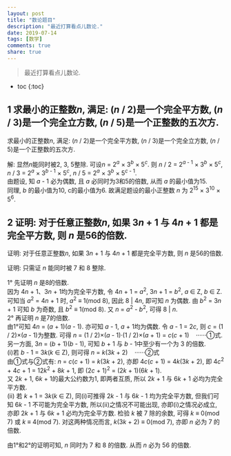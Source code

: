 ```yaml
---
layout: post
title: "数论题目"
description: "最近打算看点儿数论."
date: 2019-07-14
tags: [数学]
comments: true
share: true
---
```


> 最近打算看点儿数论.

* toc
{:toc}


## 1 求最小的正整数*n*, 满足: (*n* / 2)是一个完全平方数, (*n* / 3)是一个完全立方数, (*n* / 5)是一个正整数的五次方.

求最小的正整数*n*, 满足: (*n* / 2)是一个完全平方数, (*n* / 3)是一个完全立方数, (*n* / 5)是一个正整数的五次方.

   解: 显然*n*能同时被2, 3, 5整除. 可设*n* = 2<sup><i>a</i></sup> × 3<sup><i>b</i></sup> × 5<sup><i>c</i></sup>.
则 *n* / 2 = 2<sup><i>a</i> - 1</sup> × 3<sup><i>b</i></sup> × 5<sup><i>c</i></sup>, *n* / 3 = 2<sup><i>a</i></sup> × 3<sup><i>b</i> - 1</sup> × 5<sup><i>c</i></sup>, *n* / 5 = 2<sup><i>a</i></sup> × 3<sup><i>b</i></sup> × 5<sup><i>c</i> - 1</sup>.<br/>
由题设, 知 *a* - 1 必为偶数, 且 *a* 必同时为3和5的倍数, 从而 *a* 的最小值为15.<br/>
同理, *b* 的最小值为10, c的最小值为6.
故满足题设的最小正整数 *n* 为 2<sup>15</sup> × 3<sup>10</sup> × 5<sup>6</sup>.


## 2 证明: 对于任意正整数*n*, 如果 3*n* + 1 与 4*n* + 1 都是完全平方数, 则 *n* 是56的倍数.

证明: 对于任意正整数*n*, 如果 3*n* + 1 与 4*n* + 1 都是完全平方数, 则 *n* 是56的倍数.

   证明: 只需证 *n* 能同时被 7 和 8 整除.
   
   1° 先证明 *n* 是8的倍数.<br/>
   因为 4*n* + 1、3*n* + 1均为完全平方数, 令 4*n* + 1 = *a*<sup>2</sup>, 3*n* + 1 = *b*<sup>2</sup>, *a* ∈ Z, *b* ∈ Z. 可知当 *a*<sup>2</sup> = 4*n* + 1 时, *a*<sup>2</sup> ≡ 1(mod 8), 因此 8 | 4*n*, 即可知 *n* 为偶数. 由 *b*<sup>2</sup> =  3*n* + 1 可知 *b* 为奇数, 且 *b*<sup>2</sup> ≡ 1(mod 8). 又 *n* = *a*<sup>2</sup> - *b*<sup>2</sup>, 可得 8 | *n*.<br/>
   2° 再证明 *n* 是7的倍数.<br/>
   由1°可知 4*n* = (*a* + 1)(*a* - 1). 亦可知 *a* - 1, *a* + 1均为偶数. 令 *a* - 1 = 2*c*, 则 *c* = (1 / 2)×(*a* - 1)为整数. 可得 *n* = (1 / 2)×(*a* - 1)·(1 / 2)×(*a* + 1) = *c*(*c* + 1)&nbsp;&nbsp;&nbsp;&nbsp;······①式.<br/>
   另一方面, 3*n* = (*b* + 1)(*b* - 1), 可知 *b* + 1 与 *b* - 1中至少有一个为 3 的倍数.<br/>
   (i)若 *b* - 1 = 3*k*(*k* ∈ Z), 则可得 *n* = *k*(3*k* + 2)&nbsp;&nbsp;&nbsp;&nbsp;······②式<br/>
   由①式与②式有: *n* = *c*(*c* + 1) = *k*(3*k* + 2), 亦即 4*c*(*c* + 1) = 4*k*(3*k* + 2), 即 4*c*<sup>2</sup> + 4*c* + 1 = 12*k*<sup>2</sup> + 8*k* + 1, 即 (2*c* + 1)<sup>2</sup> = (2*k* + 1)(6*k* + 1).<br/>
   又 2*k* + 1, 6*k* + 1的最大公约数为1, 即两者互质, 所以 2*k* + 1 与 6*k* + 1 必均为完全平方数.<br/>
   (ii) 若 *k* + 1 = 3*k*(*k* ∈ Z), 同(i)可推得 2*k* - 1 与 6*k* - 1 均为完全平方数, 但我们可知 6*k* - 1 不可能为完全平方数, 所以(ii)之情况不可能出现, 亦即(i)之情况必成立, 亦即 2*k* + 1 与 6*k* + 1 必均为完全平方数. 检验 *k* 被 7 除的余数, 可得 *k* ≡ 0(mod 7) 或 *k* ≡ 4(mod 7). 对这两种情况而言, *k*(3*k* + 2) ≡ 0(mod 7), 亦即 *n* 必为 7 的倍数. <br/>
   
   由1°和2°的证明可知, *n* 同时为 7 和 8 的倍数. 从而 *n* 必为 56 的倍数. 